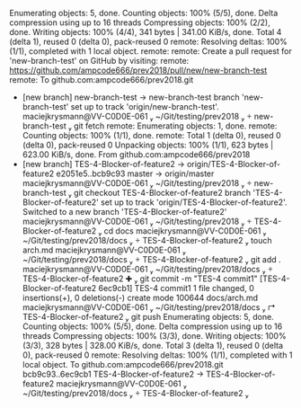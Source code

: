 Enumerating objects: 5, done.
Counting objects: 100% (5/5), done.
Delta compression using up to 16 threads
Compressing objects: 100% (2/2), done.
Writing objects: 100% (4/4), 341 bytes | 341.00 KiB/s, done.
Total 4 (delta 1), reused 0 (delta 0), pack-reused 0
remote: Resolving deltas: 100% (1/1), completed with 1 local object.
remote:
remote: Create a pull request for 'new-branch-test' on GitHub by visiting:
remote:      https://github.com/ampcode666/prev2018/pull/new/new-branch-test
remote:
To github.com:ampcode666/prev2018.git
* [new branch]      new-branch-test -> new-branch-test
  branch 'new-branch-test' set up to track 'origin/new-branch-test'.
  maciejkrysmann@VV-C0D0E-061  ~/Git/testing/prev2018   new-branch-test  git fetch
  remote: Enumerating objects: 1, done.
  remote: Counting objects: 100% (1/1), done.
  remote: Total 1 (delta 0), reused 0 (delta 0), pack-reused 0
  Unpacking objects: 100% (1/1), 623 bytes | 623.00 KiB/s, done.
  From github.com:ampcode666/prev2018
* [new branch]      TES-4-Blocker-of-feature2 -> origin/TES-4-Blocker-of-feature2
  e2051e5..bcb9c93  master                    -> origin/master
  maciejkrysmann@VV-C0D0E-061  ~/Git/testing/prev2018   new-branch-test  git checkout TES-4-Blocker-of-feature2
  branch 'TES-4-Blocker-of-feature2' set up to track 'origin/TES-4-Blocker-of-feature2'.
  Switched to a new branch 'TES-4-Blocker-of-feature2'
  maciejkrysmann@VV-C0D0E-061  ~/Git/testing/prev2018   TES-4-Blocker-of-feature2  cd docs
  maciejkrysmann@VV-C0D0E-061  ~/Git/testing/prev2018/docs   TES-4-Blocker-of-feature2  touch arch.md
  maciejkrysmann@VV-C0D0E-061  ~/Git/testing/prev2018/docs   TES-4-Blocker-of-feature2  git add .
  maciejkrysmann@VV-C0D0E-061  ~/Git/testing/prev2018/docs   TES-4-Blocker-of-feature2 ✚  git commit -m "TES-4 commit1"
  [TES-4-Blocker-of-feature2 6ec9cb1] TES-4 commit1
  1 file changed, 0 insertions(+), 0 deletions(-)
  create mode 100644 docs/arch.md
  maciejkrysmann@VV-C0D0E-061  ~/Git/testing/prev2018/docs  ↱ TES-4-Blocker-of-feature2  git push
  Enumerating objects: 5, done.
  Counting objects: 100% (5/5), done.
  Delta compression using up to 16 threads
  Compressing objects: 100% (3/3), done.
  Writing objects: 100% (3/3), 328 bytes | 328.00 KiB/s, done.
  Total 3 (delta 1), reused 0 (delta 0), pack-reused 0
  remote: Resolving deltas: 100% (1/1), completed with 1 local object.
  To github.com:ampcode666/prev2018.git
  bcb9c93..6ec9cb1  TES-4-Blocker-of-feature2 -> TES-4-Blocker-of-feature2
  maciejkrysmann@VV-C0D0E-061  ~/Git/testing/prev2018/docs   TES-4-Blocker-of-feature2 